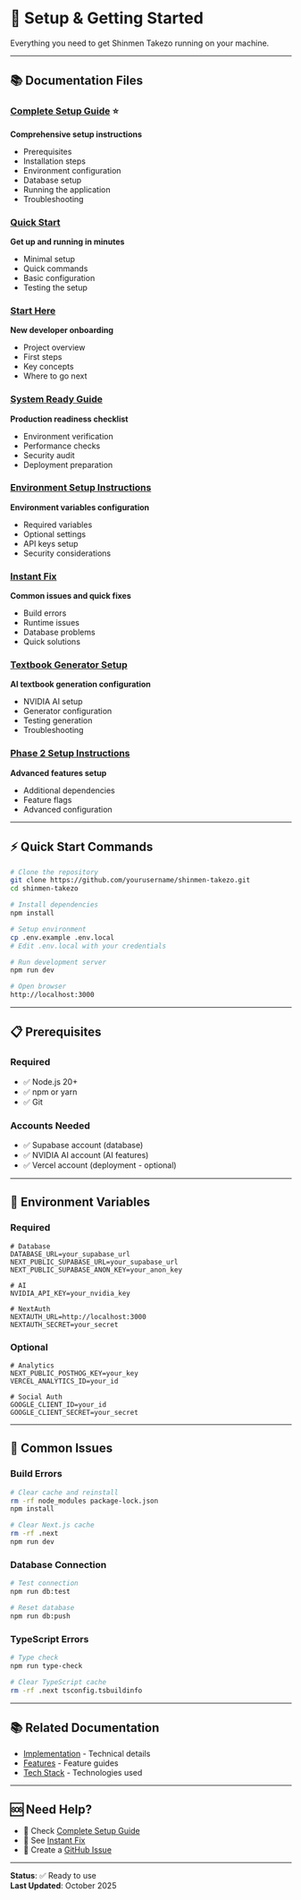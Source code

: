 # 🚀 Setup & Getting Started

Everything you need to get Shinmen Takezo running on your machine.

---

## 📚 Documentation Files

### [Complete Setup Guide](./COMPLETE_SETUP_GUIDE.md) ⭐
**Comprehensive setup instructions**
- Prerequisites
- Installation steps
- Environment configuration
- Database setup
- Running the application
- Troubleshooting

### [Quick Start](./QUICK_START.md)
**Get up and running in minutes**
- Minimal setup
- Quick commands
- Basic configuration
- Testing the setup

### [Start Here](./START_HERE.md)
**New developer onboarding**
- Project overview
- First steps
- Key concepts
- Where to go next

### [System Ready Guide](./SYSTEM_READY.md)
**Production readiness checklist**
- Environment verification
- Performance checks
- Security audit
- Deployment preparation

### [Environment Setup Instructions](./ENV_SETUP_INSTRUCTIONS.md)
**Environment variables configuration**
- Required variables
- Optional settings
- API keys setup
- Security considerations

### [Instant Fix](./INSTANT_FIX.md)
**Common issues and quick fixes**
- Build errors
- Runtime issues
- Database problems
- Quick solutions

### [Textbook Generator Setup](./TEXTBOOK_GENERATOR_SETUP.md)
**AI textbook generation configuration**
- NVIDIA AI setup
- Generator configuration
- Testing generation
- Troubleshooting

### [Phase 2 Setup Instructions](./PHASE2_SETUP_INSTRUCTIONS.md)
**Advanced features setup**
- Additional dependencies
- Feature flags
- Advanced configuration

---

## ⚡ Quick Start Commands

```bash
# Clone the repository
git clone https://github.com/yourusername/shinmen-takezo.git
cd shinmen-takezo

# Install dependencies
npm install

# Setup environment
cp .env.example .env.local
# Edit .env.local with your credentials

# Run development server
npm run dev

# Open browser
http://localhost:3000
```

---

## 📋 Prerequisites

### Required
- ✅ Node.js 20+ 
- ✅ npm or yarn
- ✅ Git

### Accounts Needed
- ✅ Supabase account (database)
- ✅ NVIDIA AI account (AI features)
- ✅ Vercel account (deployment - optional)

---

## 🔧 Environment Variables

### Required
```env
# Database
DATABASE_URL=your_supabase_url
NEXT_PUBLIC_SUPABASE_URL=your_supabase_url
NEXT_PUBLIC_SUPABASE_ANON_KEY=your_anon_key

# AI
NVIDIA_API_KEY=your_nvidia_key

# NextAuth
NEXTAUTH_URL=http://localhost:3000
NEXTAUTH_SECRET=your_secret
```

### Optional
```env
# Analytics
NEXT_PUBLIC_POSTHOG_KEY=your_key
VERCEL_ANALYTICS_ID=your_id

# Social Auth
GOOGLE_CLIENT_ID=your_id
GOOGLE_CLIENT_SECRET=your_secret
```

---

## 🐛 Common Issues

### Build Errors
```bash
# Clear cache and reinstall
rm -rf node_modules package-lock.json
npm install

# Clear Next.js cache
rm -rf .next
npm run dev
```

### Database Connection
```bash
# Test connection
npm run db:test

# Reset database
npm run db:push
```

### TypeScript Errors
```bash
# Type check
npm run type-check

# Clear TypeScript cache
rm -rf .next tsconfig.tsbuildinfo
```

---

## 📚 Related Documentation

- [Implementation](../implementation/) - Technical details
- [Features](../features/) - Feature guides
- [Tech Stack](../tech-stack/) - Technologies used

---

## 🆘 Need Help?

- 📖 Check [Complete Setup Guide](./COMPLETE_SETUP_GUIDE.md)
- 🐛 See [Instant Fix](./INSTANT_FIX.md)
- 💬 Create a [GitHub Issue](https://github.com/yourusername/shinmen-takezo/issues)

---

**Status**: ✅ Ready to use  
**Last Updated**: October 2025
